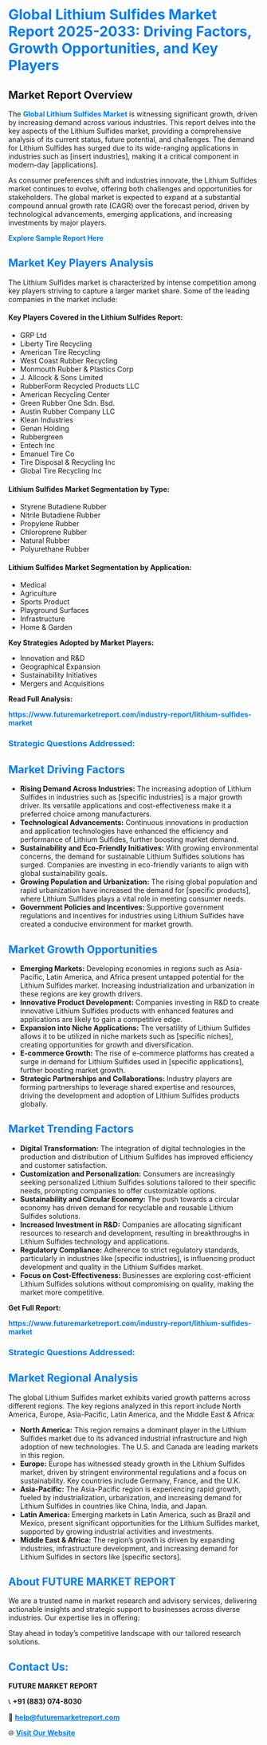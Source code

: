 <h1 style="color: #007BFF;">Global Lithium Sulfides Market Report 2025-2033: Driving Factors, Growth Opportunities, and Key Players</h1>

<section id="overview">
<h2>Market Report Overview</h2>
<p>The <a href="https://www.futuremarketreport.com/industry-report/lithium-sulfides-market" style="color: #007BFF; text-decoration: none;"><strong>Global Lithium Sulfides Market</strong></a> is witnessing significant growth, driven by increasing demand across various industries. This report delves into the key aspects of the Lithium Sulfides market, providing a comprehensive analysis of its current status, future potential, and challenges. The demand for Lithium Sulfides has surged due to its wide-ranging applications in industries such as [insert industries], making it a critical component in modern-day [applications].</p>
<p>As consumer preferences shift and industries innovate, the Lithium Sulfides market continues to evolve, offering both challenges and opportunities for stakeholders. The global market is expected to expand at a substantial compound annual growth rate (CAGR) over the forecast period, driven by technological advancements, emerging applications, and increasing investments by major players.</p>
</section>

<section id="overview">
<p><a href="https://www.futuremarketreport.com/request-sample/reportId=33178" style="color: #007BFF; text-decoration: none;"><strong>Explore Sample Report Here</strong></a></p>
</section>

<section id="key-players">
<h2 style="color: #007BFF;">Market Key Players Analysis</h2>
<p>The Lithium Sulfides market is characterized by intense competition among key players striving to capture a larger market share. Some of the leading companies in the market include:</p>
<h4>Key Players Covered in the Lithium Sulfides Report:</h4>
<ul><li>GRP Ltd</li><li>Liberty Tire Recycling</li><li>American Tire Recycling</li><li>West Coast Rubber Recycling</li><li>Monmouth Rubber &amp; Plastics Corp</li><li>J. Allcock &amp; Sons Limited</li><li>RubberForm Recycled Products LLC</li><li>American Recycling Center</li><li>Green Rubber One Sdn. Bsd.</li><li>Austin Rubber Company LLC</li><li>Klean Industries</li><li>Genan Holding</li><li>Rubbergreen</li><li>Entech Inc</li><li>Emanuel Tire Co</li><li>Tire Disposal &amp; Recycling Inc</li><li>Global Tire Recycling Inc</li></ul>
<h4>Lithium Sulfides Market Segmentation by Type:</h4>
<ul><li>Styrene Butadiene Rubber</li><li>Nitrile Butadiene Rubber</li><li>Propylene Rubber</li><li>Chloroprene Rubber</li><li>Natural Rubber</li><li>Polyurethane Rubber</li></ul>

<h4>Lithium Sulfides Market Segmentation by Application:</h4>
<ul><li>Medical</li><li>Agriculture</li><li>Sports Product</li><li>Playground Surfaces</li><li>Infrastructure</li><li>Home &amp; Garden</li></ul>
<p><strong>Key Strategies Adopted by Market Players:</strong></p>
<ul>
<li>Innovation and R&D</li>
<li>Geographical Expansion</li>
<li>Sustainability Initiatives</li>
<li>Mergers and Acquisitions</li>
</ul>
</section>

<section>
<p><strong>Read Full Analysis: </strong></p><a href="https://www.futuremarketreport.com/industry-report/lithium-sulfides-market" style="color: #007BFF; text-decoration: none;"><strong>https://www.futuremarketreport.com/industry-report/lithium-sulfides-market</strong></a>
<h3 style="color: #007BFF;">Strategic Questions Addressed:</h3>
</section>

<section id="driving-factors">
<h2 style="color: #007BFF;">Market Driving Factors</h2>
<ul>
<li><strong>Rising Demand Across Industries:</strong> The increasing adoption of Lithium Sulfides in industries such as [specific industries] is a major growth driver. Its versatile applications and cost-effectiveness make it a preferred choice among manufacturers.</li>
<li><strong>Technological Advancements:</strong> Continuous innovations in production and application technologies have enhanced the efficiency and performance of Lithium Sulfides, further boosting market demand.</li>
<li><strong>Sustainability and Eco-Friendly Initiatives:</strong> With growing environmental concerns, the demand for sustainable Lithium Sulfides solutions has surged. Companies are investing in eco-friendly variants to align with global sustainability goals.</li>
<li><strong>Growing Population and Urbanization:</strong> The rising global population and rapid urbanization have increased the demand for [specific products], where Lithium Sulfides plays a vital role in meeting consumer needs.</li>
<li><strong>Government Policies and Incentives:</strong> Supportive government regulations and incentives for industries using Lithium Sulfides have created a conducive environment for market growth.</li>
</ul>
</section>

<section id="growth-opportunities">
<h2 style="color: #007BFF;">Market Growth Opportunities</h2>
<ul>
<li><strong>Emerging Markets:</strong> Developing economies in regions such as Asia-Pacific, Latin America, and Africa present untapped potential for the Lithium Sulfides market. Increasing industrialization and urbanization in these regions are key growth drivers.</li>
<li><strong>Innovative Product Development:</strong> Companies investing in R&D to create innovative Lithium Sulfides products with enhanced features and applications are likely to gain a competitive edge.</li>
<li><strong>Expansion into Niche Applications:</strong> The versatility of Lithium Sulfides allows it to be utilized in niche markets such as [specific niches], creating opportunities for growth and diversification.</li>
<li><strong>E-commerce Growth:</strong> The rise of e-commerce platforms has created a surge in demand for Lithium Sulfides used in [specific applications], further boosting market growth.</li>
<li><strong>Strategic Partnerships and Collaborations:</strong> Industry players are forming partnerships to leverage shared expertise and resources, driving the development and adoption of Lithium Sulfides products globally.</li>
</ul>
</section>

<section id="trending-factors">
<h2 style="color: #007BFF;">Market Trending Factors</h2>
<ul>
<li><strong>Digital Transformation:</strong> The integration of digital technologies in the production and distribution of Lithium Sulfides has improved efficiency and customer satisfaction.</li>
<li><strong>Customization and Personalization:</strong> Consumers are increasingly seeking personalized Lithium Sulfides solutions tailored to their specific needs, prompting companies to offer customizable options.</li>
<li><strong>Sustainability and Circular Economy:</strong> The push towards a circular economy has driven demand for recyclable and reusable Lithium Sulfides solutions.</li>
<li><strong>Increased Investment in R&D:</strong> Companies are allocating significant resources to research and development, resulting in breakthroughs in Lithium Sulfides technology and applications.</li>
<li><strong>Regulatory Compliance:</strong> Adherence to strict regulatory standards, particularly in industries like [specific industries], is influencing product development and quality in the Lithium Sulfides market.</li>
<li><strong>Focus on Cost-Effectiveness:</strong> Businesses are exploring cost-efficient Lithium Sulfides solutions without compromising on quality, making the market more competitive.</li>
</ul>
</section>

<section>
<p><strong>Get Full Report: </strong></p><a href="https://www.futuremarketreport.com/industry-report/lithium-sulfides-market" style="color: #007BFF; text-decoration: none;"><strong>https://www.futuremarketreport.com/industry-report/lithium-sulfides-market</strong></a>
<h3 style="color: #007BFF;">Strategic Questions Addressed:</h3>
</section>


<section id="regional-analysis">
<h2 style="color: #007BFF;">Market Regional Analysis</h2>
<p>The global Lithium Sulfides market exhibits varied growth patterns across different regions. The key regions analyzed in this report include North America, Europe, Asia-Pacific, Latin America, and the Middle East & Africa:</p>
<ul>
<li><strong>North America:</strong> This region remains a dominant player in the Lithium Sulfides market due to its advanced industrial infrastructure and high adoption of new technologies. The U.S. and Canada are leading markets in this region.</li>
<li><strong>Europe:</strong> Europe has witnessed steady growth in the Lithium Sulfides market, driven by stringent environmental regulations and a focus on sustainability. Key countries include Germany, France, and the U.K.</li>
<li><strong>Asia-Pacific:</strong> The Asia-Pacific region is experiencing rapid growth, fueled by industrialization, urbanization, and increasing demand for Lithium Sulfides in countries like China, India, and Japan.</li>
<li><strong>Latin America:</strong> Emerging markets in Latin America, such as Brazil and Mexico, present significant opportunities for the Lithium Sulfides market, supported by growing industrial activities and investments.</li>
<li><strong>Middle East & Africa:</strong> The region’s growth is driven by expanding industries, infrastructure development, and increasing demand for Lithium Sulfides in sectors like [specific sectors].</li>
</ul>
</section>

<footer>
<h2 style="color: #007BFF;">About FUTURE MARKET REPORT</h2>
<p>We are a trusted name in market research and advisory services, delivering actionable insights and strategic support to businesses across diverse industries. Our expertise lies in offering:</p>

<p>Stay ahead in today’s competitive landscape with our tailored research solutions.</p>

<h2 style="color: #007BFF;">Contact Us:</h2>
<p><strong>FUTURE MARKET REPORT</strong></p>
<p>📞 <strong>+91 (883) 074-8030</strong></p>
<p>📧 <strong><a href="mailto:help@futuremarketreport.com" style="color: #007BFF;">help@futuremarketreport.com</a></strong></p>
<p>🌐 <strong><a href="https://www.futuremarketreport.com/" style="color: #007BFF;">Visit Our Website</a></strong></p>
</footer>